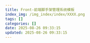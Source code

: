```yaml
---
title: Front-前端脚手架管理系统模板
index_img: /img_index/index/XXXX.png
tags: []
categories: []
date: 2025-08-26 09:33:15
updated: 2025-08-26 09:33:15
---
```

